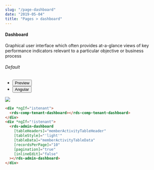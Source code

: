 ```yaml
---
slug: "/page-dashboard"
date: "2019-05-04"
title: "Pages > dashboard"
---
```

<!-- CSS only -->
<link href="https://cdn.jsdelivr.net/npm/bootstrap@5.1.3/dist/css/bootstrap.min.css" rel="stylesheet" integrity="sha384-1BmE4kWBq78iYhFldvKuhfTAU6auU8tT94WrHftjDbrCEXSU1oBoqyl2QvZ6jIW3" crossorigin="anonymous">
<link rel="stylesheet" href="../assets/css/style-elements.css">

#### Dashboard

<p >Graphical user interface which often provides at-a-glance views of key performance indicators relevant to a particular objective or business process</p>
<section class="py-4">    
<h6>Default</h6>                                                                                         
    <div class="py-3">
      <div class="cust-tabs">
        <ul class="nav nav-tabs" id="myTab" role="tablist">
          <li class="nav-item" role="presentation">
            <button class="nav-link active" id="PreviewBasic-tab" data-bs-toggle="tab" data-bs-target="#PreviewBasic" type="button" role="tab" aria-controls="PreviewBasic" aria-selected="true">Preview </button>
          </li>
          <li class="nav-item" role="presentation">
            <button class="nav-link" id="AngularBasic-tab" data-bs-toggle="tab" data-bs-target="#AngularBasic" type="button" role="tab" aria-controls="AngularBasic" aria-selected="false"><i class="bi bi-code-slash" style="font-size:1.0rem"></i>Angular</button>
          </li>
        </ul>
      </div>
      <div class="tab-content card border" id="myTabContent">
        <div class="tab-pane fade show active" id="PreviewBasic" role="tabpanel" aria-labelledby="PreviewBasic-tab">
         <div class="contents  p-5">
              <div class="row">
              <!-- <img src="https://raw.githubusercontent.com/Wai-Technologies/raaghu/main/raaghu-mfe/assets/Edit-Language-Text.png" alt="color"> -->
              <img src="/images/dashboard.png" class="w-100">
           </div>
                       
  </div>
        </div>
        <div class="tab-pane fade show" id="AngularBasic" role="tabpanel" aria-labelledby="AngularBasic-tab">
          <div class="contents bg-code">
<div class="row m-0">

```html
<div *ngIf="istenant">
  <rds-comp-tenant-dashboard></rds-comp-tenant-dashboard>
</div>
<div *ngIf="!istenant">
  <rds-admin-dashboard
    [tableHeaders]="memberActivityTableHeader"
    [tableStyle]="'light'"
    [tableData]="memberActivityTableData"
    [recordsPerPage]="10"
    [pagination]="true"
    [inlineEdit]="false"
  ></rds-admin-dashboard>
</div>
```
</div>
</div>
  </div>
        </div>
      </div>
    </div>
  </section>
  
